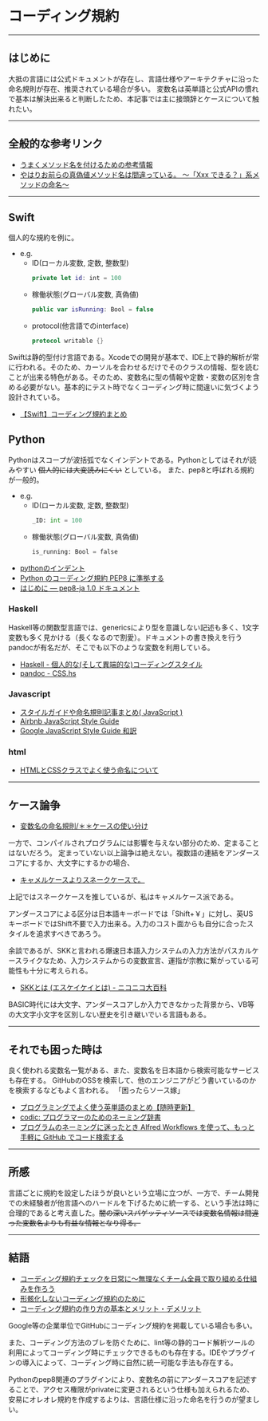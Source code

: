 # コーディング規約

<hr>

## はじめに
大抵の言語には公式ドキュメントが存在し、言語仕様やアーキテクチャに沿った命名規則が存在、推奨されている場合が多い。
変数名は英単語と公式APIの慣れで基本は解決出来ると判断したため、本記事では主に接頭辞とケースについて触れたい。

<hr>

## 全般的な参考リンク
- [うまくメソッド名を付けるための参考情報](https://qiita.com/KeithYokoma/items/2193cf79ba76563e3db6)
- [やはりお前らの真偽値メソッド名は間違っている。 〜「Xxx できる？」系メソッドの命名〜](https://qiita.com/lovee/items/aa2125eb0bce4a9dde1f)

<hr>

## Swift
個人的な規約を例に。
- e.g.
  - ID(ローカル変数, 定数, 整数型)
    ```swift
    private let id: int = 100
    ```
  - 稼働状態(グローバル変数, 真偽値)
    ```swift
    public var isRunning: Bool = false
    ```
  - protocol(他言語でのinterface)
    ```swift
    protocol writable {}
    ```
Swiftは静的型付け言語である。Xcodeでの開発が基本で、IDE上で静的解析が常に行われる。そのため、カーソルを合わせるだけでそのクラスの情報、型を読むことが出来る特色がある。そのため、変数名に型の情報や定数・変数の区別を含める必要がない。基本的にテスト時でなくコーディング時に間違いに気づくよう設計されている。
- [【Swift】コーディング規約まとめ](https://qiita.com/KentaKudo/items/b48762a0d6adfbf62579)

## Python
Pythonはスコープが波括弧でなくインデントである。Pythonとしてはそれが読みやすい ~~個人的には大変読みにくい~~ としている。
また、pep8と呼ばれる規約が一般的。
- e.g.
  - ID(ローカル変数, 定数, 整数型)
    ```python
    _ID: int = 100
    ```
  - 稼働状態(グローバル変数, 真偽値)
    ```python
    is_running: Bool = false
    ```
- [pythonのインデント](http://studylog.hateblo.jp/entry/2015/10/22/043739)
- [Python のコーディング規約 PEP8 に準拠する](https://qiita.com/ynakayama/items/8616f4c0c6e372de9a42)
- [はじめに — pep8-ja 1.0 ドキュメント](http://pep8-ja.readthedocs.io/ja/latest/)

### Haskell
Haskell等の関数型言語では、genericsにより型を意識しない記述も多く、1文字変数も多く見かける（長くなるので割愛）。ドキュメントの書き換えを行うpandocが有名だが、そこでも以下のような変数を利用している。
- [Haskell - 個人的な(そして異端的な)コーディングスタイル](https://qiita.com/YoshikuniJujo/items/2db33a90b7252c817baa)
- [pandoc - CSS.hs](https://github.com/jgm/pandoc/blob/master/src/Text/Pandoc/CSS.hs)

### Javascript
- [スタイルガイドや命名規則記事まとめ( JavaScript )](https://qiita.com/kitsuki00/items/79428876391d0179a2ca)
- [Airbnb JavaScript Style Guide](https://github.com/airbnb/javascript)
- [Google JavaScript Style Guide 和訳](http://cou929.nu/data/google_javascript_style_guide/)

### html
- [HTMLとCSSクラスでよく使う命名について](https://qiita.com/pugiemonn/items/eaa597b79fe59a1f1506)

<hr>

## ケース論争
- [変数名の命名規則/＊＊ケースの使い分け](https://qiita.com/am_nimitz3/items/7b01af53751dba5d8fb1)

一方で、コンパイルされプログラムには影響を与えない部分のため、定まることはないだろう。
定まっていない以上論争は絶えない。複数語の連結をアンダースコアにするか、大文字にするかの場合、
- [キャメルケースよりスネークケースで。](http://pg-kura.hatenablog.com/entry/20120118/1326892870)

上記ではスネークケースを推しているが、私はキャメルケース派である。

アンダースコアによる区分は日本語キーボードでは「Shift+￥」に対し、英USキーボードではShift不要で入力出来る。入力のコスト面からも自分に合ったスタイルを追求すべきであろう。

余談であるが、SKKと言われる爆速日本語入力システムの入力方法がパスカルケースライクなため、入力システムからの変数宣言、運指が宗教に繋がっている可能性も十分に考えられる。
- [SKKとは (エスケイケイとは) - ニコニコ大百科](http://dic.nicovideo.jp/a/skk)

BASIC時代には大文字、アンダースコアしか入力できなかった背景から、VB等の大文字小文字を区別しない歴史を引き継いでいる言語もある。

<hr>

## それでも困った時は
良く使われる変数名一覧がある、また、変数名を日本語から検索可能なサービスも存在する。
GitHubのOSSを検索して、他のエンジニアがどう書いているのかを検索するなどもよく言われる。
「困ったらソース嫁」
- [プログラミングでよく使う英単語のまとめ【随時更新】](https://qiita.com/Ted-HM/items/7dde25dcffae4cdc7923)
- [codic: プログラマーのためのネーミング辞書](https://codic.jp/)
- [プログラムのネーミングに迷ったとき Alfred Workflows を使って、もっと手軽に GitHub でコード検索する](https://qiita.com/takasek/items/7f66dff862c8fa9360da#_reference-7d035293b83523f6f882)

<hr>

## 所感
言語ごとに規約を設定したほうが良いという立場に立つが、一方で、チーム開発での未経験者が他言語へのハードルを下げるために統一する、という手法は時に合理的であると考え直した。~~闇の深いスパゲッティソースでは変数名情報は間違った変数名よりも有益な情報となり得る。~~

<hr>

## 結語
- [コーディング規約チェックを日常に〜無理なくチーム全員で取り組める仕組みを作ろう](https://shimoju.org/2016/12/04/step-by-step-code-linting/)
- [形骸化しないコーディング規約のために](https://qiita.com/Mic-U/items/c4704bab8a289e938a45)
- [コーディング規約の作り方の基本とメリット・デメリット](https://furien.jp/columns/185/)

Google等の企業単位でGitHubにコーディング規約を掲載している場合も多い。

また、コーディング方法のブレを防ぐために、lint等の静的コード解析ツールの利用によってコーディング時にチェックできるものも存在する。IDEやプラグインの導入によって、コーディング時に自然に統一可能な手法も存在する。

Pythonのpep8関連のプラグインにより、変数名の前にアンダースコアを記述することで、アクセス権限がprivateに変更されるという仕様も加えられるため、安易にオレオレ規約を作成するよりは、言語仕様に沿った命名を行うのが望ましい。
